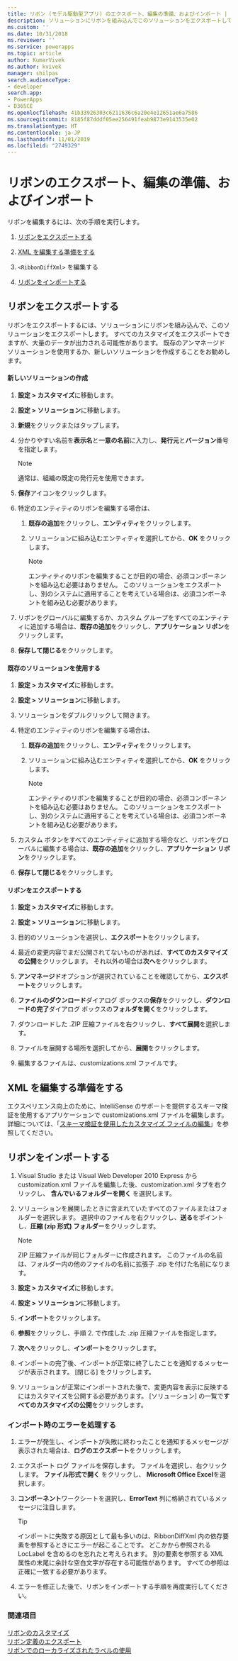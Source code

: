 ```yaml
---
title: リボン (モデル駆動型アプリ) のエクスポート、編集の準備、およびインポート | MicrosoftDocs
description: ソリューションにリボンを組み込んでこのソリューションをエクスポートしてリボンをエクスポートすることについて学習します。 すべてのカスタマイズをエクスポートできますが、大量のデータが出力される可能性があります。 既存のアンマネージド ソリューションを使用するか、新しいソリューションを作成することをお勧めします。
ms.custom: ''
ms.date: 10/31/2018
ms.reviewer: ''
ms.service: powerapps
ms.topic: article
author: KumarVivek
ms.author: kvivek
manager: shilpas
search.audienceType:
- developer
search.app:
- PowerApps
- D365CE
ms.openlocfilehash: 41b33926303c6211636c6a20e4e12651ae6a7586
ms.sourcegitcommit: 8185f87dddf05ee256491feab9873e9143535e02
ms.translationtype: HT
ms.contentlocale: ja-JP
ms.lasthandoff: 11/01/2019
ms.locfileid: "2749329"
---
```

# <a name="export-prepare-to-edit-and-import-the-ribbon"></a>リボンのエクスポート、編集の準備、およびインポート

<!-- https://docs.microsoft.com/dynamics365/customer-engagement/developer/customize-dev/export-prepare-edit-import-ribbon -->

リボンを編集するには、次の手順を実行します。  
  
1.  [リボンをエクスポートする](export-prepare-edit-import-ribbon.md#BKMK_ExportTheRibbon)  
  
2.  [XML を編集する準備をする](export-prepare-edit-import-ribbon.md#BKMK_PrepareToEditTheXML)  
  
3.  `<RibbonDiffXml>` を編集する  
  
4.  [リボンをインポートする](export-prepare-edit-import-ribbon.md#BKMK_ImportTheRibbon)  
  
<a name="BKMK_ExportTheRibbon"></a>   
## <a name="export-the-ribbon"></a>リボンをエクスポートする  
 リボンをエクスポートするには、ソリューションにリボンを組み込んで、このソリューションをエクスポートします。 すべてのカスタマイズをエクスポートできますが、大量のデータが出力される可能性があります。 既存のアンマネージド ソリューションを使用するか、新しいソリューションを作成することをお勧めします。  
  
#### <a name="create-a-new-solution"></a>新しいソリューションの作成  
  
1. **設定 > カスタマイズ**に移動します。
1. **設定 > ソリューション**に移動します。
1. **新規**をクリックまたはタップします。  
1. 分かりやすい名前を**表示名**と**一意の名前**に入力し、**発行元**と**バージョン**番号を指定します。  
  
   > [!NOTE]
   >  通常は、組織の既定の発行元を使用できます。  
  
6. **保存**アイコンをクリックします。  
  
7. 特定のエンティティのリボンを編集する場合は、  
  
   1.  **既存の追加**をクリックし、**エンティティ**をクリックします。  
  
   2.  ソリューションに組み込むエンティティを選択してから、**OK** をクリックします。  
  
       > [!NOTE]
       >  エンティティのリボンを編集することが目的の場合、必須コンポーネントを組み込む必要はありません。 このソリューションをエクスポートし、別のシステムに適用することを考えている場合は、必須コンポーネントを組み込む必要があります。  
  
8. リボンをグローバルに編集するか、カスタム グループをすべてのエンティティに追加する場合は、**既存の追加**をクリックし、**アプリケーション リボン**をクリックします。  
  
9. **保存して閉じる**をクリックします。  
  
#### <a name="use-an-existing-solution"></a>既存のソリューションを使用する  
  
1. **設定 > カスタマイズ**に移動します。
1. **設定 > ソリューション**に移動します。 
1. ソリューションをダブルクリックして開きます。  
  
5. 特定のエンティティのリボンを編集する場合は、  
  
   1.  **既存の追加**をクリックし、**エンティティ**をクリックします。  
  
   2.  ソリューションに組み込むエンティティを選択してから、**OK** をクリックします。  
  
       > [!NOTE]
       >  エンティティのリボンを編集することが目的の場合、必須コンポーネントを組み込む必要はありません。 このソリューションをエクスポートし、別のシステムに適用することを考えている場合は、必須コンポーネントを組み込む必要があります。  
  
6. カスタム ボタンをすべてのエンティティに追加する場合など、リボンをグローバルに編集する場合は、**既存の追加**をクリックし、**アプリケーション リボン**をクリックします。  
  
7. **保存して閉じる**をクリックします。  
  
#### <a name="export-the-ribbon"></a>リボンをエクスポートする  
  
1. **設定 > カスタマイズ**に移動します。
1. **設定 > ソリューション**に移動します。
  
4. 目的のソリューションを選択し、**エクスポート**をクリックします。  
  
5. 最近の変更内容でまだ公開されてないものがあれば、**すべてのカスタマイズの公開**をクリックします。 それ以外の場合は**次へ**をクリックします。  
  
6. **アンマネージド**オプションが選択されていることを確認してから、**エクスポート**をクリックします。  
  
7. **ファイルのダウンロード**ダイアログ ボックスの**保存**をクリックし、**ダウンロードの完了**ダイアログ ボックスの**フォルダを開く**をクリックします。  
  
8. ダウンロードした .ZIP 圧縮ファイルを右クリックし、**すべて展開**を選択します。  
  
9. ファイルを展開する場所を選択してから、**展開**をクリックします。  
  
10. 編集するファイルは、customizations.xml ファイルです。  
  
<a name="BKMK_PrepareToEditTheXML"></a>   
## <a name="prepare-to-edit-the-xml"></a>XML を編集する準備をする  
 エクスペリエンス向上のために、IntelliSense のサポートを提供するスキーマ検証を使用するアプリケーションで customizations.xml ファイルを編集します。 詳細については、「[スキーマ検証を使用したカスタマイズ ファイルの編集](edit-customizations-xml-file-schema-validation.md)」を参照してください。  
  
<a name="BKMK_ImportTheRibbon"></a>   
## <a name="import-the-ribbon"></a>リボンをインポートする  
  
1. Visual Studio または Visual Web Developer 2010 Express から customization.xml ファイルを編集した後、customization.xml タブを右クリックし、 **含んでいるフォルダーを開く** を選択します。  
  
2. ソリューションを展開したときに含まれていたすべてのファイルまたはフォルダーを選択します。 選択中のファイルを右クリックし、**送る**をポイントし、**圧縮 (zip 形式) フォルダー**をクリックします。  
  
   > [!NOTE]
   >  ZIP 圧縮ファイルが同じフォルダーに作成されます。 このファイルの名前は、フォルダー内の他のファイルの名前に拡張子 .zip を付けた名前になります。  
  
1. **設定 > カスタマイズ**に移動します。
1. **設定 > ソリューション**に移動します。 
  
6. **インポート**をクリックします。  
  
7. **参照**をクリックし、手順 2. で作成した .zip 圧縮ファイルを指定します。  
  
8. **次へ**をクリックし、**インポート**をクリックします。  
  
9. インポートの完了後、インポートが正常に終了したことを通知するメッセージが表示されます。 [閉じる] をクリックします。  
  
10. ソリューションが正常にインポートされた後で、変更内容を表示に反映するにはカスタマイズを公開する必要があります。 [ソリューション] の一覧で**すべてのカスタマイズの公開**をクリックします。  
  
<a name="BKMK_DealWithErrorsOnImport"></a>   
### <a name="dealing-with-errors-on-import"></a>インポート時のエラーを処理する  
  
1.  エラーが発生し、インポートが失敗に終わったことを通知するメッセージが表示された場合は、**ログのエクスポート**をクリックします。  
  
2.  エクスポート ログ ファイルを保存します。 ファイルを選択し、右クリックします。 **ファイル形式で開く** をクリックし、 **Microsoft Office Excel**を選択します。  
  
3.  **コンポーネント**ワークシートを選択し、**ErrorText** 列に格納されているメッセージに注目します。  
  
    > [!TIP]
    >  インポートに失敗する原因として最も多いのは、RibbonDiffXml 内の依存要素を参照するときにエラーが起こることです。 どこかから参照される LocLabel を含めるのを忘れたと考えられます。 別の要素を参照する XML 属性の末尾に余計な空白文字が存在する可能性があります。 すべての参照は正確に一致する必要があります。  
  
4.  エラーを修正した後で、リボンをインポートする手順を再度実行してください。  
  
### <a name="see-also"></a>関連項目  
 [リボンのカスタマイズ](customize-commands-ribbon.md)   
 [リボン定義のエクスポート](export-ribbon-definitions.md)   
 [リボンでのローカライズされたラベルの使用](use-localized-labels-ribbons.md)
